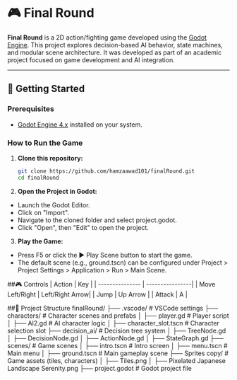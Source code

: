 # 🎮 Final Round

**Final Round** is a 2D action/fighting game developed using the [Godot Engine](https://godotengine.org/). This project explores decision-based AI behavior, state machines, and modular scene architecture. It was developed as part of an academic project focused on game development and AI integration.

---

## 🚀 Getting Started

### Prerequisites

- [Godot Engine 4.x](https://godotengine.org/download) installed on your system.

### How to Run the Game

1. **Clone this repository:**

   ```bash
   git clone https://github.com/hamzaawad101/finalRound.git
   cd finalRound

2. **Open the Project in Godot:**
* Launch the Godot Editor.
* Click on "Import".
* Navigate to the cloned folder and select project.godot.
* Click "Open", then "Edit" to open the project.

3. **Play the Game:**
* Press F5 or click the ▶ Play Scene button to start the game.
* The default scene (e.g., ground.tscn) can be configured under Project > Project Settings > Application > Run > Main Scene.

##🎮 Controls
| Action          | Key             |
| --------------- | ----------------|
| Move Left/Right | Left/Right Arrow|
| Jump            | Up Arrow        |
| Attack          | A               |

##📁 Project Structure
finalRound/
├── .vscode/                 # VSCode settings
├── characters/              # Character scenes and prefabs
│   ├── player.gd            # Player script
│   ├── AI2.gd               # AI character logic
│   ├── character_slot.tscn  # Character selection slot
├── decision_ai/             # Decision tree system
│   ├── TreeNode.gd
│   ├── DecisionNode.gd
│   ├── ActionNode.gd
│   ├── StateGraph.gd
├── scenes/                  # Game scenes
│   ├── intro.tscn           # Intro screen
│   ├── menu.tscn            # Main menu
│   ├── ground.tscn          # Main gameplay scene
├── Sprites copy/            # Game assets (tiles, characters)
│   ├── Tiles.png
│   ├── Pixelated Japanese Landscape Serenity.png
├── project.godot            # Godot project file
